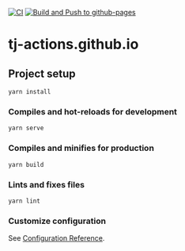 [![CI](https://github.com/tj-actions/tj-actions.github.io/actions/workflows/test.yml/badge.svg)](https://github.com/tj-actions/tj-actions.github.io/actions/workflows/test.yml) [![Build and Push to github-pages](https://github.com/tj-actions/tj-actions.github.io/actions/workflows/deploy.yml/badge.svg)](https://github.com/tj-actions/tj-actions.github.io/actions/workflows/deploy.yml)

# tj-actions.github.io


## Project setup

    yarn install

### Compiles and hot-reloads for development

    yarn serve

### Compiles and minifies for production

    yarn build

### Lints and fixes files

    yarn lint

### Customize configuration

See [Configuration Reference](https://cli.vuejs.org/config/).
